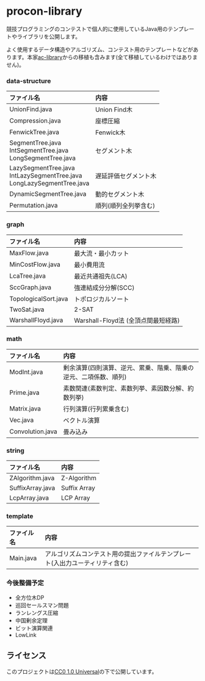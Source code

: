 # procon-library

競技プログラミングのコンテストで個人的に使用しているJava用のテンプレートやライブラリを公開します。

よく使用するデータ構造やアルゴリズム、コンテスト用のテンプレートなどがあります。本家[ac-library](https://github.com/atcoder/ac-library/tree/master)からの移植も含みます(全て移植しているわけではありません)。

### data-structure
| ファイル名               | 内容                                 |
|:-------------------------|:-------------------------------------|
| UnionFind.java           | Union Find木                         |
| Compression.java         | 座標圧縮                             |
| FenwickTree.java         | Fenwick木                            |
| SegmentTree.java<br>IntSegmentTree.java<br>LongSegmentTree.java | セグメント木  |
| LazySegmentTree.java<br>IntLazySegmentTree.java<br>LongLazySegmentTree.java | 遅延評価セグメント木  |
| DynamicSegmentTree.java  | 動的セグメント木                     |
| Permutation.java         | 順列(順列全列挙含む)                 |

### graph
| ファイル名               | 内容                                 |
|:-------------------------|:-------------------------------------|
| MaxFlow.java             | 最大流・最小カット                   |
| MinCostFlow.java         | 最小費用流                           |
| LcaTree.java             | 最近共通祖先(LCA)                    |
| SccGraph.java            | 強連結成分分解(SCC)                  |
| TopologicalSort.java     | トポロジカルソート                   |
| TwoSat.java              | 2-SAT                                |
| WarshallFloyd.java       | Warshall-Floyd法 (全頂点間最短経路)  |

### math
| ファイル名               | 内容                                 |
|:-------------------------|:-------------------------------------|
| ModInt.java              | 剰余演算(四則演算、逆元、累乗、階乗、階乗の逆元、二項係数、順列) |
| Prime.java               | 素数関連(素数判定、素数列挙、素因数分解、約数列挙) |
| Matrix.java              | 行列演算(行列累乗含む)               |
| Vec.java                 | ベクトル演算                         |
| Convolution.java         | 畳み込み                             |

### string
| ファイル名               | 内容                                 |
|:-------------------------|:-------------------------------------|
| ZAlgorithm.java          | Z-Algorithm                          |
| SuffixArray.java         | Suffix Array                         |
| LcpArray.java            | LCP Array                            |

### template
| ファイル名               | 内容                                 |
|:-------------------------|:-------------------------------------|
| Main.java                | アルゴリズムコンテスト用の提出ファイルテンプレート(入出力ユーティリティ含む) |

### 今後整備予定
- 全方位木DP
- 巡回セールスマン問題
- ランレングス圧縮
- 中国剰余定理
- ビット演算関連
- LowLink

## ライセンス
このプロジェクトは[CC0 1.0 Universal](https://creativecommons.org/publicdomain/zero/1.0/legalcode)の下で公開しています。
